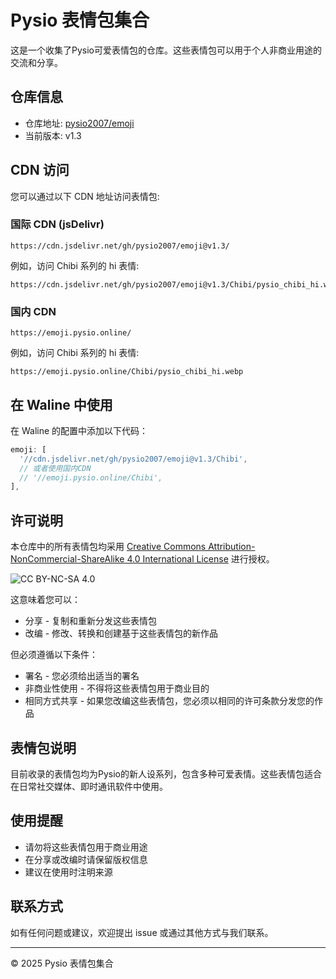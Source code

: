 # Pysio 表情包集合

这是一个收集了Pysio可爱表情包的仓库。这些表情包可以用于个人非商业用途的交流和分享。

## 仓库信息

- 仓库地址: [pysio2007/emoji](https://github.com/pysio2007/emoji)
- 当前版本: v1.3

## CDN 访问

您可以通过以下 CDN 地址访问表情包:

### 国际 CDN (jsDelivr)

```
https://cdn.jsdelivr.net/gh/pysio2007/emoji@v1.3/
```

例如，访问 Chibi 系列的 hi 表情:

```
https://cdn.jsdelivr.net/gh/pysio2007/emoji@v1.3/Chibi/pysio_chibi_hi.webp
```

### 国内 CDN

```
https://emoji.pysio.online/
```

例如，访问 Chibi 系列的 hi 表情:

```
https://emoji.pysio.online/Chibi/pysio_chibi_hi.webp
```

## 在 Waline 中使用

在 Waline 的配置中添加以下代码：

```js
emoji: [
  '//cdn.jsdelivr.net/gh/pysio2007/emoji@v1.3/Chibi',
  // 或者使用国内CDN
  // '//emoji.pysio.online/Chibi',
],
```

## 许可说明

本仓库中的所有表情包均采用 [Creative Commons Attribution-NonCommercial-ShareAlike 4.0 International License](LICENSE) 进行授权。

![CC BY-NC-SA 4.0](https://i.creativecommons.org/l/by-nc-sa/4.0/88x31.png)

这意味着您可以：
- 分享 - 复制和重新分发这些表情包
- 改编 - 修改、转换和创建基于这些表情包的新作品

但必须遵循以下条件：
- 署名 - 您必须给出适当的署名
- 非商业性使用 - 不得将这些表情包用于商业目的
- 相同方式共享 - 如果您改编这些表情包，您必须以相同的许可条款分发您的作品

## 表情包说明

目前收录的表情包均为Pysio的新人设系列，包含多种可爱表情。这些表情包适合在日常社交媒体、即时通讯软件中使用。

## 使用提醒

- 请勿将这些表情包用于商业用途
- 在分享或改编时请保留版权信息
- 建议在使用时注明来源

## 联系方式

如有任何问题或建议，欢迎提出 issue 或通过其他方式与我们联系。

---

© 2025 Pysio 表情包集合
